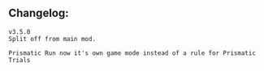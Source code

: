 ## Changelog:
```
v3.5.0
Split off from main mod.

Prismatic Run now it's own game mode instead of a rule for Prismatic Trials



```